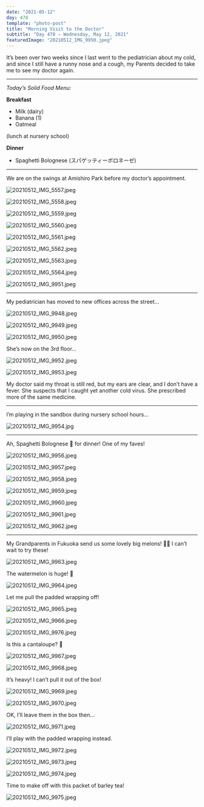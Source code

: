 ```yaml
---
date: "2021-05-12"
day: 478
template: "photo-post"
title: "Morning Visit to the Doctor"
subtitle: "Day 478 – Wednesday, May 12, 2021"
featuredImage: "20210512_IMG_9950.jpeg"
---
```


It’s been over two weeks since I last went to the pediatrician about my cold, and since I still have a runny nose and a cough, my Parents decided to take me to see my doctor again.

<hr />

_Today’s Solid Food Menu:_

**Breakfast**

- Milk (dairy)
- Banana (1)
- Oatmeal

(lunch at nursery school)

**Dinner**

- Spaghetti Bolognese (スパゲッティーボロネーゼ)

<hr />

We are on the swings at Amishiro Park before my doctor’s appointment.

![20210512_IMG_5557.jpeg](20210512_IMG_5557.jpeg)

![20210512_IMG_5558.jpeg](20210512_IMG_5558.jpeg)

![20210512_IMG_5559.jpeg](20210512_IMG_5559.jpeg)

![20210512_IMG_5560.jpeg](20210512_IMG_5560.jpeg)

![20210512_IMG_5561.jpeg](20210512_IMG_5561.jpeg)

![20210512_IMG_5562.jpeg](20210512_IMG_5562.jpeg)

![20210512_IMG_5563.jpeg](20210512_IMG_5563.jpeg)

![20210512_IMG_5564.jpeg](20210512_IMG_5564.jpeg)

![20210512_IMG_9951.jpeg](20210512_IMG_9951.jpeg)

<hr />

My pediatrician has moved to new offices across the street…

![20210512_IMG_9948.jpeg](20210512_IMG_9948.jpeg)

![20210512_IMG_9949.jpeg](20210512_IMG_9949.jpeg)

![20210512_IMG_9950.jpeg](20210512_IMG_9950.jpeg)

She’s now on the 3rd floor…

![20210512_IMG_9952.jpeg](20210512_IMG_9952.jpeg)

![20210512_IMG_9953.jpeg](20210512_IMG_9953.jpeg)

My doctor said my throat is still red, but my ears are clear, and I don’t have a fever. She suspects that I caught yet another cold virus. She prescribed more of the same medicine. 

<hr />

I’m playing in the sandbox during nursery school hours…

![20210512_IMG_9954.jpg](20210512_IMG_9954.jpg)

<hr />

Ah, Spaghetti Bolognese 🍝 for dinner! One of my faves!

![20210512_IMG_9956.jpeg](20210512_IMG_9956.jpeg)

![20210512_IMG_9957.jpeg](20210512_IMG_9957.jpeg)

![20210512_IMG_9958.jpeg](20210512_IMG_9958.jpeg)

![20210512_IMG_9959.jpeg](20210512_IMG_9959.jpeg)

![20210512_IMG_9960.jpeg](20210512_IMG_9960.jpeg)

![20210512_IMG_9961.jpeg](20210512_IMG_9961.jpeg)

![20210512_IMG_9962.jpeg](20210512_IMG_9962.jpeg)

<hr />

My Grandparents in Fukuoka send us some lovely big melons! 🍈🍉 I can’t wait to try these!

![20210512_IMG_9963.jpeg](20210512_IMG_9963.jpeg)

The watermelon is huge! 🍉

![20210512_IMG_9964.jpeg](20210512_IMG_9964.jpeg)

Let me pull the padded wrapping off!

![20210512_IMG_9965.jpeg](20210512_IMG_9965.jpeg)

![20210512_IMG_9966.jpeg](20210512_IMG_9966.jpeg)

![20210512_IMG_9976.jpeg](20210512_IMG_9976.jpeg)

Is this a cantaloupe? 🍈

![20210512_IMG_9967.jpeg](20210512_IMG_9967.jpeg)

![20210512_IMG_9968.jpeg](20210512_IMG_9968.jpeg)

It’s heavy! I can’t pull it out of the box!

![20210512_IMG_9969.jpeg](20210512_IMG_9969.jpeg)

![20210512_IMG_9970.jpeg](20210512_IMG_9970.jpeg)

OK, I’ll leave them in the box then…

![20210512_IMG_9971.jpeg](20210512_IMG_9971.jpeg)

I’ll play with the padded wrapping instead.

![20210512_IMG_9972.jpeg](20210512_IMG_9972.jpeg)

![20210512_IMG_9973.jpeg](20210512_IMG_9973.jpeg)

![20210512_IMG_9974.jpeg](20210512_IMG_9974.jpeg)

Time to make off with this packet of barley tea!

![20210512_IMG_9975.jpeg](20210512_IMG_9975.jpeg)
